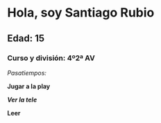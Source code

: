 # Hola, soy Santiago Rubio
## Edad: 15
### Curso y división: 4º2ª AV

*Pasatiempos:*

**Jugar a la play**

***Ver la tele***

**Leer**
